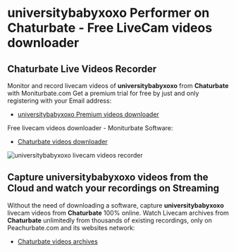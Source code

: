 # universitybabyxoxo Performer on Chaturbate - Free LiveCam videos downloader

## Chaturbate Live Videos Recorder

Monitor and record livecam videos of **universitybabyxoxo** from **Chaturbate** with Moniturbate.com
Get a premium trial for free by just and only registering with your Email address:
* [universitybabyxoxo Premium videos downloader](https://moniturbate.com/request-demo-licence-key.html)

Free livecam videos downloader - Moniturbate Software:
* [Chaturbate videos downloader](https://moniturbate.com/moniturbate-download-software.html)

![universitybabyxoxo livecam videos recorder](https://peachurnet.com/templates/moniturbate-software.png)


## Capture universitybabyxoxo videos from the Cloud and watch your recordings on Streaming

Without the need of downloading a software, capture **universitybabyxoxo** livecam videos from **Chaturbate** 100% online.
Watch Livecam archives from **Chaturbate** unlimitedly from thousands of existing recordings, only on Peachurbate.com and its websites network:
* [Chaturbate videos archives](https://peachurnet.com/)